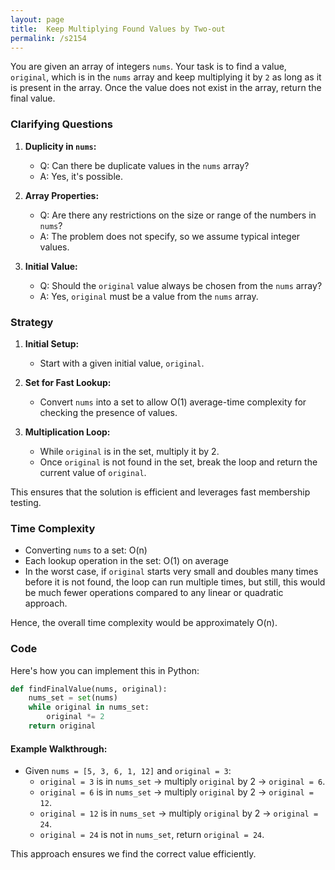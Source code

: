 ```yaml
---
layout: page
title:  Keep Multiplying Found Values by Two-out
permalink: /s2154
---
```


You are given an array of integers `nums`. Your task is to find a value, `original`, which is in the `nums` array and keep multiplying it by `2` as long as it is present in the array. Once the value does not exist in the array, return the final value.

### Clarifying Questions

1. **Duplicity in `nums`:**
   - Q: Can there be duplicate values in the `nums` array?
   - A: Yes, it's possible.

2. **Array Properties:**
   - Q: Are there any restrictions on the size or range of the numbers in `nums`?
   - A: The problem does not specify, so we assume typical integer values.

3. **Initial Value:**
   - Q: Should the `original` value always be chosen from the `nums` array?
   - A: Yes, `original` must be a value from the `nums` array.

### Strategy

1. **Initial Setup:**
   - Start with a given initial value, `original`.

2. **Set for Fast Lookup:**
   - Convert `nums` into a set to allow O(1) average-time complexity for checking the presence of values.

3. **Multiplication Loop:**
   - While `original` is in the set, multiply it by 2.
   - Once `original` is not found in the set, break the loop and return the current value of `original`.
   
This ensures that the solution is efficient and leverages fast membership testing.

### Time Complexity

- Converting `nums` to a set: O(n)
- Each lookup operation in the set: O(1) on average
- In the worst case, if `original` starts very small and doubles many times before it is not found, the loop can run multiple times, but still, this would be much fewer operations compared to any linear or quadratic approach.

Hence, the overall time complexity would be approximately O(n).

### Code

Here's how you can implement this in Python:

```python
def findFinalValue(nums, original):
    nums_set = set(nums)
    while original in nums_set:
        original *= 2
    return original
```

#### Example Walkthrough:

- Given `nums = [5, 3, 6, 1, 12]` and `original = 3`:
  - `original = 3` is in `nums_set` -> multiply `original` by 2 -> `original = 6`.
  - `original = 6` is in `nums_set` -> multiply `original` by 2 -> `original = 12`.
  - `original = 12` is in `nums_set` -> multiply `original` by 2 -> `original = 24`.
  - `original = 24` is not in `nums_set`, return `original = 24`.

This approach ensures we find the correct value efficiently.